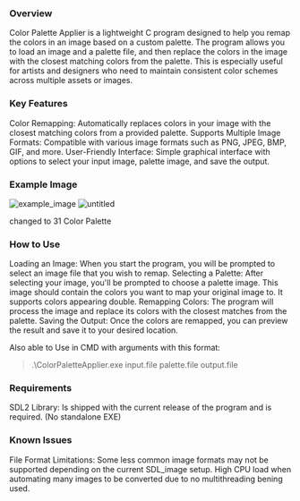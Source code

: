 ### **Overview**

Color Palette Applier is a lightweight C program designed to help you remap the colors in an image based on a custom palette. The program allows you to load an image and a palette file, and then replace the colors in the image with the closest matching colors from the palette. This is especially useful for artists and designers who need to maintain consistent color schemes across multiple assets or images.
### **Key Features**

Color Remapping: Automatically replaces colors in your image with the closest matching colors from a provided palette.
Supports Multiple Image Formats: Compatible with various image formats such as PNG, JPEG, BMP, GIF, and more.
User-Friendly Interface: Simple graphical interface with options to select your input image, palette image, and save the output.
### **Example Image**
![example_image](https://github.com/user-attachments/assets/396c0125-652c-4724-8bab-dba9d592c070)
![untitled](https://github.com/user-attachments/assets/37277d24-2693-4ea4-8c56-6d802a362e10)

changed to 31 Color Palette

### **How to Use**

Loading an Image: When you start the program, you will be prompted to select an image file that you wish to remap.
Selecting a Palette: After selecting your image, you'll be prompted to choose a palette image. This image should contain the colors you want to map your original image to. It supports colors appearing double.
Remapping Colors: The program will process the image and replace its colors with the closest matches from the palette.
Saving the Output: Once the colors are remapped, you can preview the result and save it to your desired location.

Also able to Use in CMD with arguments with this format: 

> .\ColorPaletteApplier.exe input.file palette.file output.file

### **Requirements**

SDL2 Library: Is shipped with the current release of the program and is required. (No standalone EXE)
### **Known Issues**

File Format Limitations: Some less common image formats may not be supported depending on the current SDL_image setup.
High CPU load when automating many images to be converted due to no multithreading bening used.
